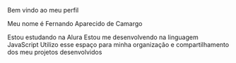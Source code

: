 
Bem vindo ao meu perfil

Meu nome é Fernando Aparecido de Camargo  

Estou estudando na Alura
Estou me desenvolvendo na linguagem JavaScript
Utilizo esse espaço para minha organização e compartilhamento dos meu projetos desenvolvidos
